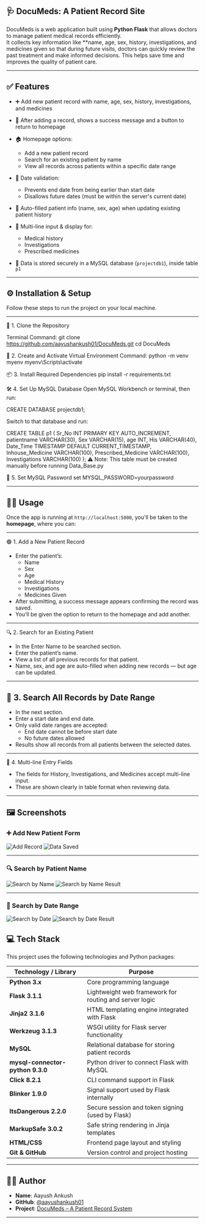 ## 🩺 DocuMeds: A Patient Record Site

DocuMeds is a web application built using **Python Flask** that allows doctors to manage patient medical records efficiently.  
It collects key information like **name, age, sex, history, investigations, and medicines given
so that during future visits, doctors can quickly review the past treatment and make informed decisions. 
This helps save time and improves the quality of patient care.

---

## ✅ Features

- ➕ Add new patient record with name, age, sex, history, investigations, and medicines
- 📝 After adding a record, shows a success message and a button to return to homepage

- 🏠 Homepage options:
  - Add a new patient record
  - Search for an existing patient by name
  - View all records across patients within a specific date range

- 📅 Date validation:
  - Prevents end date from being earlier than start date
  - Disallows future dates (must be within the server's current date)

- 🧠 Auto-filled patient info (name, sex, age) when updating existing patient history

- 🧾 Multi-line input & display for:
  - Medical history
  - Investigations
  - Prescribed medicines

- 💾 Data is stored securely in a MySQL database (`projectdb1`), inside table `p1`




---

## ⚙️ Installation & Setup

Follow these steps to run the project on your local machine.

---

🔁 1. Clone the Repository

Terminal Command:
git clone https://github.com/aayushankush01/DocuMeds.git
cd DocuMeds

🐍 2. Create and Activate Virtual Environment
Command:
python -m venv myenv
myenv\Scripts\activate


📦 3. Install Required Dependencies
pip install -r requirements.txt


🛠️ 4. Set Up MySQL Database
Open MySQL Workbench or terminal, then run:

CREATE DATABASE projectdb1;

Switch to that database and run:

CREATE TABLE p1 (
    Sr_No INT PRIMARY KEY AUTO_INCREMENT,
    patientname VARCHAR(30),
    Sex VARCHAR(15),
    age INT,
    His VARCHAR(40),
    Date_Time TIMESTAMP DEFAULT CURRENT_TIMESTAMP,
    Inhouse_Medicine VARCHAR(100),
    Prescribed_Medicine VARCHAR(100),
    Investigations VARCHAR(100)
);
⚠️ Note: This table must be created manually before running Data_Base.py

🔐 5. Set MySQL Password
set MYSQL_PASSWORD=yourpassword



---

## 🧑‍⚕️ Usage

Once the app is running at `http://localhost:5000`, you'll be taken to the **homepage**, where you can:

---

🟢 1. Add a New Patient Record
- Enter the patient’s:
  - Name
  - Sex
  - Age
  - Medical History
  - Investigations
  - Medicines Given
- After submitting, a success message appears confirming the record was saved.
- You’ll be given the option to return to the homepage and add another.

---

🔍 2. Search for an Existing Patient
- In the Enter Name to be searched section.
- Enter the patient’s name.
- View a list of all previous records for that patient.
- Name, sex, and age are auto-filled when adding new records — but age can be updated.

---

## 📅 3. Search All Records by Date Range
- In the next section.
- Enter a start date and end date.
- Only valid date ranges are accepted:
  - End date cannot be before start date
  - No future dates allowed
- Results show all records from all patients between the selected dates.

---

🧾 4. Multi-line Entry Fields
- The fields for History, Investigations, and Medicines accept multi-line input.
- These are shown clearly in table format when reviewing data.

---

## 🖼️ Screenshots

### ➕ Add New Patient Form
![Add Record](images/HomePage.png)
![Data Saved](images/DataSaved.png)

---

### 🔍 Search by Patient Name
![Search by Name](images/PatientName.png)
![Search by Name Result](images/SearchName_Result.png)

---

### 📅 Search by Date Range
![Search by Date](images/RecordByDate.png)
![Search by Date Result](images/RecordByDate_Result.png)

 ## 💻 Tech Stack

This project uses the following technologies and Python packages:

| Technology / Library         | Purpose                                                   |
|------------------------------|-----------------------------------------------------------|
| **Python 3.x**               | Core programming language                                 |
| **Flask 3.1.1**              | Lightweight web framework for routing and server logic    |
| **Jinja2 3.1.6**             | HTML templating engine integrated with Flask              |
| **Werkzeug 3.1.3**           | WSGI utility for Flask server functionality               |
| **MySQL**                    | Relational database for storing patient records           |
| **mysql-connector-python 9.3.0** | Python driver to connect Flask with MySQL            |
| **Click 8.2.1**              | CLI command support in Flask                              |
| **Blinker 1.9.0**            | Signal support used by Flask internally                   |
| **ItsDangerous 2.2.0**       | Secure session and token signing (used by Flask)          |
| **MarkupSafe 3.0.2**         | Safe string rendering in Jinja templates                  |
| **HTML/CSS**                 | Frontend page layout and styling                          |
| **Git & GitHub**             | Version control and project hosting                       |

---

## 🙋‍♂️ Author

- **Name**: Aayush Ankush  
- **GitHub**: [@aayushankush01](https://github.com/aayushankush01)  
- **Project**: [DocuMeds – A Patient Record System](https://github.com/aayushankush01/DocuMeds)

---
